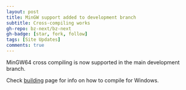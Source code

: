 ```yaml
---
layout: post
title: MinGW support added to development branch
subtitle: Cross-compiling works
gh-repo: bz-next/bz-next
gh-badge: [star, fork, follow]
tags: [Site Updates]
comments: true
---
```


MinGW64 cross compiling is now supported in the main development branch.

Check [building](building) page for info on how to compile for Windows.